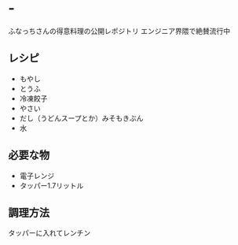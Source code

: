# -
ふなっちさんの得意料理の公開レポジトリ
エンジニア界隈で絶賛流行中

## レシピ
* もやし
* とうふ
* 冷凍餃子
* やさい
* だし（うどんスープとか）みそもきぶん
* 水

## 必要な物
* 電子レンジ
* タッパー1.7リットル

## 調理方法
タッパーに入れてレンチン